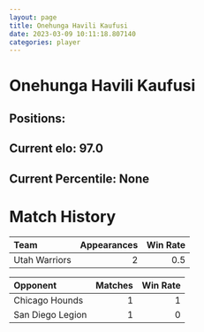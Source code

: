 ```yaml
---  
layout: page  
title: Onehunga Havili Kaufusi  
date: 2023-03-09 10:11:18.807140  
categories: player  
---
```

# Onehunga Havili Kaufusi

## Positions: 

## Current elo: 97.0

## Current Percentile: None

# Match History


| Team          |   Appearances |   Win Rate |
|:--------------|--------------:|-----------:|
| Utah Warriors |             2 |        0.5 |

| Opponent         |   Matches |   Win Rate |
|:-----------------|----------:|-----------:|
| Chicago Hounds   |         1 |          1 |
| San Diego Legion |         1 |          0 |
